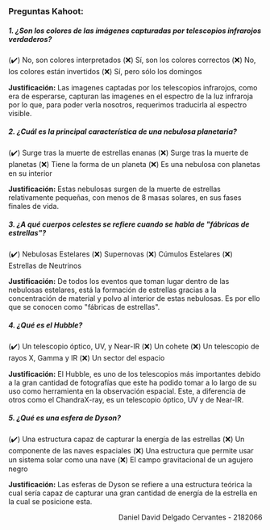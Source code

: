 ### Preguntas Kahoot:

##### 1. ¿Son los colores de las imágenes capturadas por telescopios infrarojos verdaderos?

(:heavy_check_mark:) No, son colores interpretados
(:x:) Sí, son los colores correctos
(:x:) No, los colores están invertidos
(:x:) Sí, pero sólo los domingos

**Justificación:** Las imagenes captadas por los telescopios infrarojos, como era de esperarse, capturan las imagenes en el espectro de la luz infraroja por lo que, para poder verla nosotros, requerimos traducirla al espectro visible.

##### 2. ¿Cuál es la principal característica de una nebulosa planetaria?

(:heavy_check_mark:) Surge tras la muerte de estrellas enanas
(:x:) Surge tras la muerte de planetas
(:x:) Tiene la forma de un planeta
(:x:) Es una nebulosa con planetas en su interior

**Justificación:** Estas nebulosas surgen de la muerte de estrellas relativamente pequeñas, con menos de 8 masas solares, en sus fases finales de vida.

##### 3. ¿A qué cuerpos celestes se refiere cuando se habla de "fábricas de estrellas"?

(:heavy_check_mark:) Nebulosas Estelares
(:x:) Supernovas
(:x:) Cúmulos Estelares
(:x:) Estrellas de Neutrinos

**Justificación:** De todos los eventos que toman lugar dentro de las nebulosas estelares, está la formación de estrellas gracias a la concentración de material y polvo al interior de estas nebulosas. Es por ello que se conocen como "fábricas de estrellas".

##### 4. ¿Qué es el Hubble?

(:heavy_check_mark:) Un telescopio óptico, UV, y Near-IR
(:x:) Un cohete
(:x:) Un telescopio de rayos X, Gamma y IR
(:x:) Un sector del espacio

**Justificación:** El Hubble, es uno de los telescopios más importantes debido a la gran cantidad de fotografías que este ha podido tomar a lo largo de su uso como herramienta en la observación espacial. Este, a diferencia de otros como el ChandraX-ray, es un telescopio óptico, UV y de Near-IR.

##### 5. ¿Qué es una esfera de Dyson?

(:heavy_check_mark:) Una estructura capaz de capturar la energía de las estrellas
(:x:) Un componente de las naves espaciales
(:x:) Una estructura que permite usar un sistema solar como una nave
(:x:) El campo gravitacional de un agujero negro

**Justificación:** Las esferas de Dyson se refiere a una estructura teórica la cual sería capaz de capturar una gran cantidad de energía de la estrella en la cual se posicione esta.

<p style="text-align: right">Daniel David Delgado Cervantes - 2182066</p>
